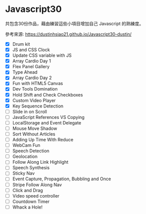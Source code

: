 # Javascript30
共包含30份作品，藉由練習這些小項目增加自己 Javascript 的熟練度。

參考來源: https://dustinhsiao21.github.io/Javascript30-dustin/

- [x] Drum kit	
- [x] JS and CSS Clock	
- [x] Update CSS variable with JS	
- [x] Array Cardio Day 1	
- [x] Flex Panel Gallery	
- [x] Type Ahead	
- [x] Array Cardio Day 2
- [x] Fun with HTML5 Canvas
- [x] Dev Tools Domination
- [x] Hold Shift and Check Checkboxes
- [x] Custom Video Player	
- [x] Key Sequence Detection
- [ ] Slide in on Scroll	
- [ ] JavaScript References VS Copying
- [ ] LocalStorage and Event Delegate
- [ ] Mouse Move Shadow	
- [ ] Sort Without Articles
- [ ] Adding Up Time With Reduce
- [ ] WebCam Fun
- [ ] Speech Detection
- [ ] Geolocation	
- [ ] Follow Along Link Highlight	
- [ ] Speech Synthesis	
- [ ] Sticky Nav	
- [ ] Event Capture, Propagation, Bubbling and Once	
- [ ] Stripe Follow Along Nav
- [ ] Click and Drag	
- [ ] Video speed controller	
- [ ] Countdown Timer	
- [ ] Whack a Hole!	
